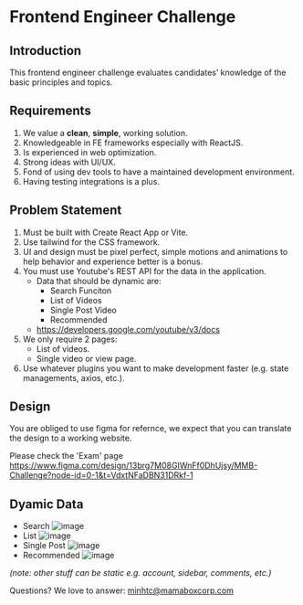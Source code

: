 # Frontend Engineer Challenge

## Introduction

This frontend engineer challenge evaluates candidates’ knowledge of the basic principles and topics.

## Requirements

1. We value a **clean**, **simple**, working solution.
2. Knowledgeable in FE frameworks especially with ReactJS.
3. Is experienced in web optimization.
4. Strong ideas with UI/UX.
5. Fond of using dev tools to have a maintained development environment.
6. Having testing integrations is a plus.

## Problem Statement

1. Must be built with Create React App or Vite.
2. Use tailwind for the CSS framework.
3. UI and design must be pixel perfect, simple motions and animations to help behavior and experience better is a bonus.
4. You must use Youtube's REST API for the data in the application. 
   - Data that should be dynamic are:
     - Search Funciton
     - List of Videos
     - Single Post Video
     - Recommended
   - https://developers.google.com/youtube/v3/docs
6. We only require 2 pages:
   - List of videos.
   - Single video or view page.
7. Use whatever plugins you want to make development faster (e.g. state managements, axios, etc.).

## Design

You are obliged to use figma for refernce, we expect that you can translate the design to a working website.

Please check the 'Exam' page https://www.figma.com/design/13brg7M08GIWnFf0DhUjsy/MMB-Challenge?node-id=0-1&t=VdxtNFaDBN31DRkf-1

## Dyamic Data

- Search ![image](https://user-images.githubusercontent.com/20724804/138819552-528011d2-681a-45b7-8371-6c103eaafc64.png)
- List ![image](https://user-images.githubusercontent.com/20724804/138819383-69ade12a-a87d-4106-8e0d-d07b4595471d.png)
- Single Post ![image](https://user-images.githubusercontent.com/20724804/138819697-cc3d93ed-03dd-46ba-aaf4-b589e3fc03e6.png)
- Recommended ![image](https://user-images.githubusercontent.com/20724804/138819937-25c3e98f-93c5-40d6-98e5-4e6dd2de4ee6.png)

_(note: other stuff can be static e.g. account, sidebar, comments, etc.)_

Questions? We love to answer: minhtc@mamaboxcorp.com